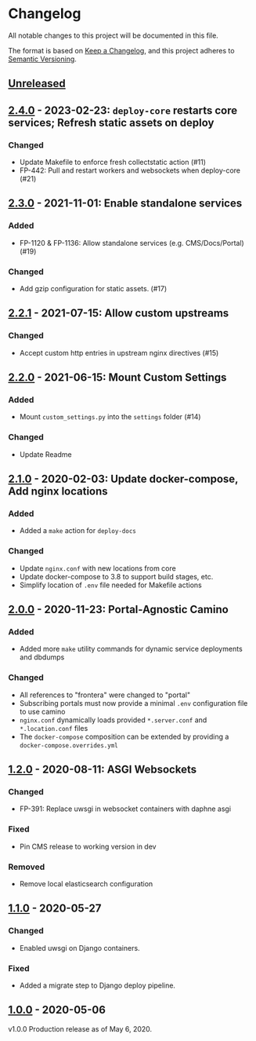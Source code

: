 # Changelog

All notable changes to this project will be documented in this file.

The format is based on [Keep a Changelog](https://keepachangelog.com/en/1.0.0/),
and this project adheres to [Semantic Versioning](https://semver.org/spec/v2.0.0.html).

## [Unreleased]

## [2.4.0] - 2023-02-23: `deploy-core` restarts core services; Refresh static assets on deploy

### Changed

- Update Makefile to enforce fresh collectstatic action (#11)
- FP-442: Pull and restart workers and websockets when deploy-core (#21)

## [2.3.0] - 2021-11-01: Enable standalone services

### Added

- FP-1120 & FP-1136: Allow standalone services (e.g. CMS/Docs/Portal) (#19)

### Changed

- Add gzip configuration for static assets. (#17)

## [2.2.1] - 2021-07-15: Allow custom upstreams

### Changed

- Accept custom http entries in upstream nginx directives (#15)

## [2.2.0] - 2021-06-15: Mount Custom Settings

### Added

- Mount `custom_settings.py` into the `settings` folder (#14)

### Changed

- Update Readme

## [2.1.0] - 2020-02-03: Update docker-compose, Add nginx locations

### Added
- Added a `make` action for `deploy-docs`

### Changed
- Update `nginx.conf` with new locations from core
- Update docker-compose to 3.8 to support build stages, etc.
- Simplify location of `.env` file needed for Makefile actions

## [2.0.0] - 2020-11-23: Portal-Agnostic Camino

### Added
- Added more `make` utility commands for dynamic service deployments and dbdumps

### Changed
- All references to "frontera" were changed to "portal"
- Subscribing portals must now provide a minimal `.env` configuration file to use camino
- `nginx.conf` dynamically loads provided `*.server.conf` and `*.location.conf` files
- The `docker-compose` composition can be extended by providing a `docker-compose.overrides.yml`

## [1.2.0] - 2020-08-11: ASGI Websockets
### Changed
- FP-391: Replace uwsgi in websocket containers with daphne asgi

### Fixed
- Pin CMS release to working version in dev

### Removed
- Remove local elasticsearch configuration

## [1.1.0] - 2020-05-27
### Changed
- Enabled uwsgi on Django containers.

### Fixed
- Added a migrate step to Django deploy pipeline.

## [1.0.0] - 2020-05-06
v1.0.0 Production release as of May 6, 2020.

[unreleased]: https://github.com/TACC/Camino/compare/v2.4.0...HEAD
[2.4.0]: https://github.com/TACC/Camino/releases/tag/v2.4.0
[2.3.0]: https://github.com/TACC/Camino/releases/tag/v2.3.0
[2.2.1]: https://github.com/TACC/Camino/releases/tag/v2.2.1
[2.2.0]: https://github.com/TACC/Camino/releases/tag/v2.2.0
[2.1.0]: https://github.com/TACC/Camino/releases/tag/v2.1.0
[2.0.0]: https://github.com/TACC/Camino/releases/tag/v2.0.0
[1.2.0]: https://github.com/TACC/Camino/releases/tag/v1.2.0
[1.1.0]: https://github.com/TACC/Camino/releases/tag/v1.1.0
[1.0.0]: https://github.com/TACC/Camino/releases/tag/v1.0.0
